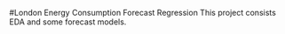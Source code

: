 #London Energy Consumption Forecast Regression
This project consists EDA and some forecast models. 
